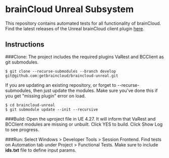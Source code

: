 # brainCloud Unreal Subsystem

This repository contains automated tests for all functionality of brainCloud. Find the latest releases of the Unreal brainCloud client plugin [here](https://github.com/getbraincloud/braincloud-unreal-plugin-src).

## Instructions

###Clone:
The project includes the required plugins VaRest and BCClient as git submodules.

```
$ git clone --recurse-submodules --branch develop git@github.com:getbraincloud/braincloud-unreal.git
```

If you are updating an existing repository, or forget to --recurse-submodules, then just update the modules. 
Make sure you've done this if you get "missing plugin" error on load.

```
$ cd braincloud-unreal
$ git submodule update --init --recursive
```

###Build:
Open the uproject file in UE 4.27. It will inform that VaRest and BCClient modules are missing or unbuilt. Click YES to build. Click Show Log to see progress.

###Run:
Select Windows > Developer Tools > Session Frontend. Find tests on Automation tab under Project > Functional Tests. Make sure to include **ids.txt** file to define input params.

